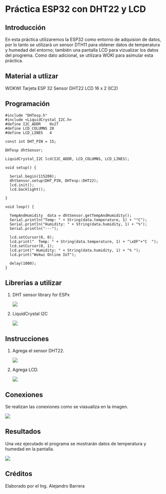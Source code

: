 # Práctica ESP32 con DHT22 y LCD
## Introducción 
En esta práctica utilizaremos la ESP32 como entorno de adquision de datos, por lo tanto se utilizará un sensor DTH11 para obtener datos de temperatura y humedad del entorno; también una pantalla LCD para vizualizar los datos del progrema. Como dato adicional, se utilizara WOKI para asimular esta práctica.
## Material a utlizar
 WOKWI
 Tarjeta ESP 32
 Sensor DHT22
 LCD 16 x 2 (IC2)
## Programación
```
#include "DHTesp.h"
#include <LiquidCrystal_I2C.h>
#define I2C_ADDR    0x27
#define LCD_COLUMNS 20
#define LCD_LINES   4

const int DHT_PIN = 15;

DHTesp dhtSensor;

LiquidCrystal_I2C lcd(I2C_ADDR, LCD_COLUMNS, LCD_LINES);

void setup() {

  Serial.begin(115200);
  dhtSensor.setup(DHT_PIN, DHTesp::DHT22);
  lcd.init();
  lcd.backlight();

}

void loop() {

  TempAndHumidity  data = dhtSensor.getTempAndHumidity();
  Serial.println("Temp: " + String(data.temperature, 1) + "°C");
  Serial.println("Humidity: " + String(data.humidity, 1) + "%");
  Serial.println("---");
  
  lcd.setCursor(0, 0);
  lcd.print("  Temp: " + String(data.temperature, 1) + "\xDF"+"C  ");
  lcd.setCursor(0, 1);
  lcd.print(" Humidity: " + String(data.humidity, 1) + "% ");
  lcd.print("Wokwi Online IoT");

  delay(1000);
}
```
## Librerias a utilizar
1. DHT sensor library for ESPx
   
   ![](https://github.com/AlejandroBarreraU/PracticESP32conDHT22yLCD/blob/main/instalar%20librerias.png?raw=true)
2. LiquidCrystal I2C
   
   ![](https://github.com/AlejandroBarreraU/PracticESP32conDHT22yLCD/blob/main/instalar%20librerias%202.png?raw=true)
## Instrucciones 
1. Agrega el sensor DHT22.
   
   ![](https://github.com/AlejandroBarreraU/PracticESP32conDHT22yLCD/blob/main/agregar%20sensor.png?raw=true)
2. Agrega LCD.
   
   ![](https://github.com/AlejandroBarreraU/PracticESP32conDHT22yLCD/blob/main/agrear%20lcd.png?raw=true)
## Conexiones
Se realizan las conexiones como se viasualiza en la imagen.

![](https://github.com/AlejandroBarreraU/PracticESP32conDHT22yLCD/blob/main/conexiones%202.png?raw=true)
## Resultados
Una vez ejecutado el programa se mostrarán datos de temperatura y humedad en la pantalla.

![](https://github.com/AlejandroBarreraU/PracticESP32conDHT22yLCD/blob/main/resultados.png?raw=true)
## Créditos
Elaborado por el Ing. Alejandro Barrera
